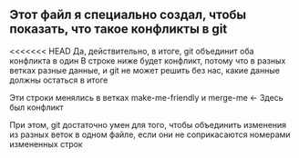 ## Этот файл я специально создал, чтобы показать, что такое конфликты в git
<<<<<<< HEAD
Да, действительно, в итоге, git объединит оба конфликта в один
В строке ниже будет конфликт, потому что в разных ветках разные данные, и git не может решить без нас, какие данные должны остаться в итоге

Эти строки менялись в ветках make-me-friendly и merge-me <- Здесь был конфликт


При этом, git достаточно умен для того, чтобы объединить изменения из разных веток в одном файле, если они не соприкасаются номерами измененных строк

